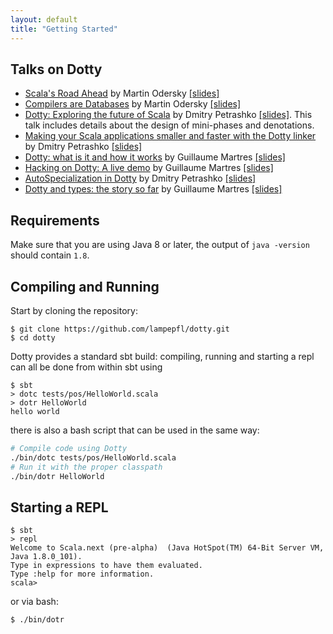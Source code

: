 ```yaml
---
layout: default
title: "Getting Started"
---
```


Talks on Dotty
--------------
- [Scala's Road Ahead](https://www.youtube.com/watch?v=GHzWqJKFCk4) by Martin Odersky [\[slides\]](http://www.slideshare.net/Odersky/scala-days-nyc-2016)
- [Compilers are Databases](https://www.youtube.com/watch?v=WxyyJyB_Ssc) by Martin Odersky [\[slides\]](http://www.slideshare.net/Odersky/compilers-are-databases)
- [Dotty: Exploring the future of Scala](https://www.youtube.com/watch?v=aftdOFuVU1o) by Dmitry Petrashko [\[slides\]](https://d-d.me/scalaworld2015/#/). This talk includes details about the design of mini-phases and denotations.
- [Making your Scala applications smaller and faster with the Dotty linker](https://www.youtube.com/watch?v=xCeI1ArdXM4) by Dmitry Petrashko [\[slides\]](https://d-d.me/scaladays2015/#/)
- [Dotty: what is it and how it works](https://www.youtube.com/watch?v=wCFbYu7xEJA) by Guillaume Martres [\[slides\]](http://guillaume.martres.me/talks/dotty-tutorial/#/)
- [Hacking on Dotty: A live demo](https://www.youtube.com/watch?v=0OOYGeZLHs4) by Guillaume Martres [\[slides\]](http://guillaume.martres.me/talks/dotty-live-demo/)
- [AutoSpecialization in Dotty](https://vimeo.com/165928176) by Dmitry Petrashko [\[slides\]](https://d-d.me/talks/flatmap2016/#/)
- [Dotty and types: the story so far](https://www.youtube.com/watch?v=YIQjfCKDR5A) by Guillaume Martres [\[slides\]](http://guillaume.martres.me/talks/typelevel-summit-oslo/)

Requirements
------------
Make sure that you are using Java 8 or later, the output of `java -version`
should contain `1.8`.

Compiling and Running
---------------------
Start by cloning the repository:

```none
$ git clone https://github.com/lampepfl/dotty.git
$ cd dotty
```

Dotty provides a standard sbt build: compiling, running and starting a repl can
all be done from within sbt using

```none
$ sbt
> dotc tests/pos/HelloWorld.scala
> dotr HelloWorld
hello world
```

there is also a bash script that can be used in the same way:

```bash
# Compile code using Dotty
./bin/dotc tests/pos/HelloWorld.scala
# Run it with the proper classpath
./bin/dotr HelloWorld
```


Starting a REPL
---------------
```none
$ sbt
> repl
Welcome to Scala.next (pre-alpha)  (Java HotSpot(TM) 64-Bit Server VM, Java 1.8.0_101).
Type in expressions to have them evaluated.
Type :help for more information.
scala>
```

or via bash:

```none
$ ./bin/dotr
```
